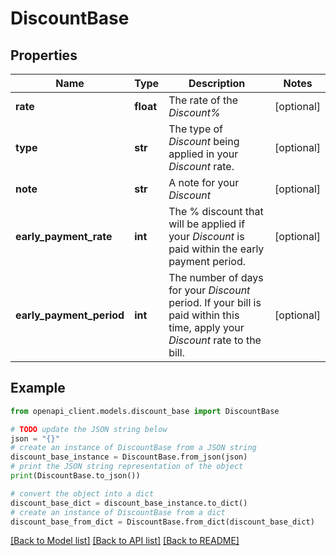 # DiscountBase


## Properties

Name | Type | Description | Notes
------------ | ------------- | ------------- | -------------
**rate** | **float** | The rate of the *Discount%* | [optional] 
**type** | **str** | The type of *Discount* being applied in your *Discount* rate. | [optional] 
**note** | **str** | A note for your *Discount* | [optional] 
**early_payment_rate** | **int** | The % discount that will be applied if your *Discount* is paid within the early payment period. | [optional] 
**early_payment_period** | **int** | The number of days for your *Discount* period. If your bill is paid within this time, apply your *Discount* rate to the bill. | [optional] 

## Example

```python
from openapi_client.models.discount_base import DiscountBase

# TODO update the JSON string below
json = "{}"
# create an instance of DiscountBase from a JSON string
discount_base_instance = DiscountBase.from_json(json)
# print the JSON string representation of the object
print(DiscountBase.to_json())

# convert the object into a dict
discount_base_dict = discount_base_instance.to_dict()
# create an instance of DiscountBase from a dict
discount_base_from_dict = DiscountBase.from_dict(discount_base_dict)
```
[[Back to Model list]](../README.md#documentation-for-models) [[Back to API list]](../README.md#documentation-for-api-endpoints) [[Back to README]](../README.md)


